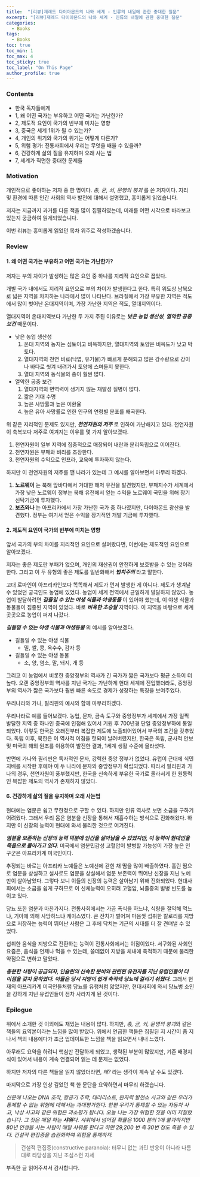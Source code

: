 ```yaml
---
title:  "[리뷰]재레드 다이아몬드의 나와 세계 - 인류의 내일에 관한 중대한 질문"
excerpt: "[리뷰]재레드 다이아몬드의 나와 세계 - 인류의 내일에 관한 중대한 질문"
categories:
  - Books
tags:
  - Books
toc: true
toc_min: 1
toc_max: 4
toc_sticky: true
toc_label: "On This Page"
author_profile: true
---
```


### Contents

* 한국 독자들에게
* 1, 왜 어떤 국가는 부유하고 어떤 국가는 가난한가?
* 2, 제도적 요인이 국가의 빈부에 미치는 영향
* 3, 중국은 세계 1위가 될 수 있는가?
* 4, 개인의 위기와 국가의 위기는 어떻게 다른가?
* 5, 위험 평가: 전통사회에서 우리는 무엇을 배울 수 있을까?
* 6, 건강하게 삶의 질을 유지하며 오래 사는 법
* 7, 세계가 직면한 중대한 문제들

### Motivation

개인적으로 좋아하는 저자 중 한 명이다. *총, 균, 쇠*, *문명의 붕괴* 를 쓴 저자이다. 지리 및 환경에 따른 인간 사회의 역사 발전에 대해서 설명했고, 흥미롭게 읽었습니다.

저자는 지금까지 과거를 다룬 책을 많이 집필하였는데, 미래를 어떤 시각으로 바라보고 있는지 궁금하여 읽게되었습니다.

이번 리뷰는 흥미롭게 읽었던 목차 위주로 작성하겠습니다.

### Review

#### 1. 왜 어떤 국가는 부유하고 어떤 국가는 가난한가? 

저자는 부의 차이가 발생하는 많은 요인 중 하나를 지리적 요인으로 꼽았다.

개별 국가 내에서도 지리적 요인으로 부의 차이가 발생한다고 한다. 특히 위도상 남북으로 넓은 지역을 차지하는 나라에서 많이 나타난다. 브라질에서 가장 부유한 지역은 적도에서 많이 벗어난 온대지역이며, 가장 가난한 지역은 적도, 열대지역이다.

열대지역이 온대지역보다 가난한 두 가지 주된 이유로는 ***낮은 농업 생산성***, ***열악한 공중 보건*** 때문이다.

* 낮은 농업 생산성
  1. 온대 지역의 농지는 심토이고 비옥하지만, 열대지역의 토양은 비옥도가 낮고 박토다.
  2. 열대지역의 천연 비료(낙엽, 유기물)가 빠르게 분해되고 많은 강수량으로 강이나 바다로 씻겨 내려가서 토양에 스며들지 못한다.
  3. 열대 지역의 동식물의 종이 훨씬 많다.
* 열악한 공중 보건
  1. 열대지역의 면역력이 생기지 않는 재발성 질병이 많다.
  2. 짧은 기대 수명
  3. 높은 사망률과 높은 이환율
  4. 높은 유아 사망률로 인한 인구의 연령별 분포를 왜곡한다.

위 같은 지리적인 문제도 있지만, ***천연자원의 저주*** 로 인하여 가난해지고 있다. 천연자원이 축복보다 저주로 여겨지는 이유를 몇 가지 알아보겠다.

1. 천연자원이 일부 지역에 집중적으로 매장되어 내란과 분리독립으로 이어진다.
2. 천연자원은 부패와 비리를 조장한다.
3. 천연자원의 수익으로 인프라, 교육에 투자하지 않는다.

하지만 이 천연자원의 저주를 깬 나라가 있는데 그 예시를 알아보면서 마무리 하겠다.

1. **노르웨이** 는 북해 앞바다에서 거대한 해저 유전을 발견했지만, 부패지수가 세계에서 가장 낮은 노르웨이 정부는 북해 유전에서 얻는 수익을 노르웨이 국민을 위해 장기신탁기금에 투자했다.
2. **보츠와나** 는 아프리카에서 가장 가난한 국가 중 하나였지만, 다이아몬드 광산을 발견했다. 정부는 여기서 얻은 수익을 장기적인 개발 기금에 투자했다. 

#### 2. 제도적 요인이 국가의 빈부에 미치는 영향

앞서 국가의 부의 차이를 지리적인 요인으로 살펴봤다면, 이번에는 제도적인 요인으로 알아보겠다.

저자는 좋은 제도란 부패가 없으며, 개인의 재산권이 안전하게 보호받을 수 있는 것이라 한다. 그리고 이 두 유형의 좋은 제도를 일반화해서 ***법치주의*** 라고 말한다.

고대 로마인이 아프리카인보다 똑똑해서 제도가 먼저 발생한 게 아니다. 제도가 생겨날 수 있었던 궁극인도 농업에 있었다. 농업이 세계 전역에서 균일하게 발달하지 않았다. 농업이 발달하려면 ***길들일 수 있는 야생 식물과 야생동물*** 이 있어야 했는데, 이 야생 식물과 동물들이 집중된 지역이 있었다. 바로 ***비옥한 초승달*** 지역이다. 이 지역을 바탕으로 세계 곳곳으로 농업이 퍼져 나갔다.

***길들일 수 있는 야생 식물과 야생동물*** 의 예시를 알아보겠다.

* 길들일 수 있는 야생 식물
  * 밀, 쌀, 콩, 옥수수, 감자 등
* 길들일 수 있는 야생 동물
  * 소, 양, 염소, 말, 돼지, 개 등

그리고 이 농업에서 비롯한 중앙정부의 역사가 긴 국가가 짧은 국가보다 평균 소득이 더 높다. 오랜 중앙정부의 역사를 지닌 국가는 가난하게 현대 세계에 진입했더라도, 중앙정부의 역사가 짧은 국가보다 훨씬 빠른 속도로 경제가 성장하는 특징을 보여주었다.

우리나라와 가나, 필리핀의 예시와 함께 마무리하겠다.

우리나라로 예를 들어보겠다. 농업, 문자, 금속 도구와 중앙정부가 세계에서 가장 일찍 발달한 지역 중 하나인 중국에 인접해 있어서 기원 후 700년경 단일 중앙정부하에 통일되었다. 이렇듯 한국은 오래전부터 복잡한 제도에 노출되어있어서 부국의 조건을 갖추었다. 독립 이후, 북한은 이 역사적 이점을 헛되이 날려버렸지만, 한국은 독립, 군사적 안보 및 미국의 해외 원조를 이용하여 발전한 결과, 1세계 생활 수준에 올라섰다. 

반면에 가나와 필리핀은 독자적인 문자, 강력한 중앙 정부가 없었다. 유럽이 근대에 식민 지배를 시작한 후에야 이 두 나라에 문자와 중앙정부가 확립되었다. 따라서 필리핀과 가나의 경우, 천연자원이 풍부했지만, 한국을 신속하게 부유한 국가로 올라서게 한 원동력인 복잡한 제도의 역사가 존재하지 않았다.

#### 6. 건강하게 삶의 질을 유지하며 오래 사는법

현대에는 염분은 쉽고 무한정으로 구할 수 있다. 하지만 인류 역사로 보면 소금을 구하기 어려웠다. 그래서 우리 몸은 염분을 신장을 통해서 재흡수하는 방식으로 진화해왔다. 하지만 이 신장의 능력이 현대에 와서 불리한 것으로 여겨진다.

***염분을 보존하는 신장의 능력 덕분에 인간을 살아남을 수 있었지만, 이 능력이 현대인을 죽음으로 몰아가고 있다***. 미국에서 염분민감성 고혈압이 발병할 가능성이 가장 높은 인구군은 아프리카계 미국인이다.

추정되는 바로는 아프리카 노예들은 노예선에 갇힌 채 땀을 많이 배출하였다. 흘린 땀으로 염분을 상실하고 설사로도 염분을 상실해서 염분 보존력이 뛰어난 신장을 지닌 노예만이 살아남았다. 그렇다 보니 이들의 신장의 능력은 살아남기 위해 진화되었다. 현대사회에서는 소금을 쉽게 구하므로 이 신체능력이 오히려 고혈압, 뇌졸중의 발병 빈도를 높이고 있다.

당뇨 또한 염분과 마찬가지다. 전통사회에서는 가끔 폭식을 하느냐, 식량을 절약해 먹느냐, 기아에 의해 사망하느냐 케이스였다. 큰 잔치가 벌어져 마음껏 섭취한 칼로리를 지방으로 저장하는 능력이 뛰어난 사람은 그 후에 닥치는 기근의 시대를 더 잘 견뎌낼 수 있었다. 

섭취한 음식을 지방으로 전환하는 능력이 전통사회에서는 이점이었다. 서구화된 사회인 요즘은, 음식을 언제나 먹을 수 있는데, 쓸데없이 지방을 체내에 축적하기 때문에 불리한 약점으로 변하고 말았다.

***충분한 식량이 공급되자, 인슐린의 신속한 분비와 관련된 유전자를 지닌 유럽인들이 더 이점을 갖지 못하였다. 이들은 당시 지방이 쉽게 축적돼 당뇨에 걸리기 쉬웠다.*** 그래서 현재의 아프리카계 미국인들처럼 당뇨를 유행처럼 앓았지만, 현대사회에 와서 당뇨병 소인을 강하게 지닌 유럽인들이 점차 사라지게 된 것이다.

### Epilogue

위에서 소개한 것 이외에도 재밌는 내용이 많다. 하지만, *총, 균, 쇠*, *문명의 붕괴*와 같은 책들의 요약본이라는 느낌을 많이 받았다. 위에서 언급한 책들은 집필된 지 시간이 좀 지나서 책의 내용에다가 조금 업데이트한 느낌을 책을 읽으면서 내내 느꼈다.

아무래도 요약을 하려니 핵심만 전달하게 되었고, 생략된 부분이 많았지만, 기존 배경지식이 있어서 내용이 계속 연결되어 읽는 데 문제는 없었다. 

하지만 저자의 다른 책들을 읽지 않았더라면, *왜?* 라는 생각이 계속 날 수도 있겠다.

마지막으로 가장 인상 깊었던 책 한 문단을 요약하면서 마무리 하겠습니다.

*신문에 나오는 DNA 조작, 항공기 추락, 테러리스트, 원자력 발전소 사고와 같은 우리가 통제할 수 없는 위험에 대해서는 과대평가한다. 한편 우리가 통제할 수 있는 자동차 사고, 낙상 사고와 같은 위험은 과소평가 됩니다. 오늘 나는 가장 위험한 짓을 이미 저질렀습니다. 그 짓은 매일 하는 **샤워**다. 샤워에서 넘어질 확률은 1000 분의 1에 불과하지만 80년 인생을 사는 사람이 매일 샤워를 한다고 하면 29,200 번 즉 30번 정도 죽을 수 있다. 건설적 편집증을 습관화하여 위험을 통제하자.*

> 건설적 편집증(constructive paranoia): 터무니 없는 과민 반응이 아니라 나름대로 타당성을 지닌 조심스런 자세

부족한 글 읽어주셔서 감사합니다.